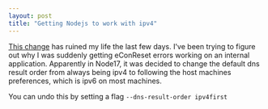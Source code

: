 ```yaml
---
layout: post
title: "Getting Nodejs to work with ipv4"
---
```


[This change](https://github.com/nodejs/node/commit/1b2749ecbe) has ruined my life the last few days. I've been trying to figure out why I was suddenly getting eConReset errors working on an internal application. Apparently in Node17, it was decided to change the default dns result order from always being ipv4 to following the host machines preferences, which is ipv6 on most machines.

You can undo this by setting a flag `--dns-result-order ipv4first`
